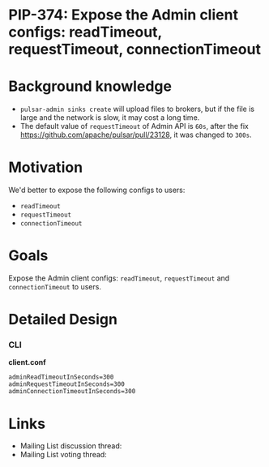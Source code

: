 # PIP-374: Expose the Admin client configs: readTimeout, requestTimeout, connectionTimeout

# Background knowledge

- `pulsar-admin sinks create` will upload files to brokers, but if the file is large and the network is slow, it may cost a long time.
- The default value of `requestTimeout` of Admin API is `60s`, after the fix https://github.com/apache/pulsar/pull/23128, it was changed to `300s`.

# Motivation

We'd better to expose the following configs to users:
- `readTimeout`
- `requestTimeout`
- `connectionTimeout`

# Goals

Expose the Admin client configs: `readTimeout`, `requestTimeout` and `connectionTimeout` to users.

# Detailed Design

### CLI

**client.conf**
```properties
adminReadTimeoutInSeconds=300
adminRequestTimeoutInSeconds=300
adminConnectionTimeoutInSeconds=300
```

# Links
* Mailing List discussion thread:
* Mailing List voting thread:
